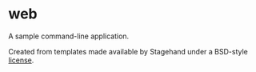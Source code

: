 # web

A sample command-line application.

Created from templates made available by Stagehand under a BSD-style
[license](https://github.com/dart-lang/stagehand/blob/master/LICENSE).
